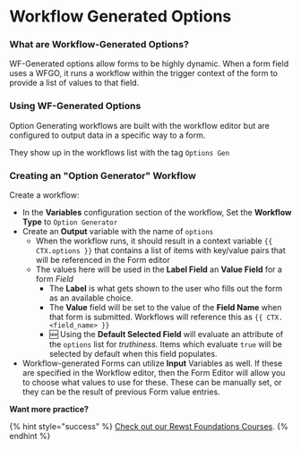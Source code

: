 # Workflow Generated Options

### What are Workflow-Generated Options?

WF-Generated options allow forms to be highly dynamic. When a form field uses a WFGO, it runs a workflow within the trigger context of the form to provide a list of values to that field.

### Using WF-Generated Options

Option Generating workflows are built with the workflow editor but are configured to output data in a specific way to a form.

They show up in the workflows list with the tag `Options Gen`

### Creating an "Option Generator" Workflow

Create a workflow:

* In the **Variables** configuration section of the workflow, Set the **Workflow Type** to `Option Generator`
* Create an **Output** variable with the name of `options`
  * When the workflow runs, it should result in a context variable `{{ CTX.options }}` that contains a list of items with key/value pairs that will be referenced in the Form editor
  * The values here will be used in the **Label Field** an **Value Field** for a form _Field_
    * The **Label** is what gets shown to the user who fills out the form as an available choice.
    * The **Value** field will be set to the value of the **Field Name** when that form is submitted. Workflows will reference this as `{{ CTX.<field_name> }}`
    * :new: Using the **Default Selected Field** will evaluate an attribute of the `options` list for _truthiness_. Items which evaluate `true` will be selected by default when this field populates.
* Workflow-generated Forms can utilize **Input** Variables as well. If these are specified in the Workflow editor, then the Form Editor will allow you to choose what values to use for these. These can be manually set, or they can be the result of previous Form value entries.

**Want more practice?**

{% hint style="success" %}
[Check out our Rewst Foundations Courses](../../cluck-university/rewst-foundations/).
{% endhint %}
